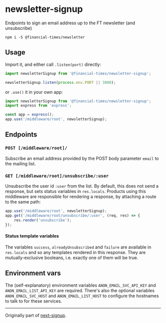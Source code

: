 newsletter-signup
=================

Endpoints to sign an email address up to the FT newsletter (and unsubscribe)

```shell
npm i -S @financial-times/newsletter
```

Usage
-----

Import it, and either call `.listen(port)` directly:

```javascript
import newsletterSignup from '@financial-times/newsletter-signup';

newsletterSignup.listen(process.env.PORT || 3000);
```

or `.use()` it in your own app:

```javascript
import newsletterSignup from '@financial-times/newsletter-signup';
import express from 'express';

const app = express();
app.use('/middleware/root', newsletterSignup);
```

Endpoints
---------

### `POST [/middleware/root]/`

Subscribe an email address provided by the POST body parameter `email` to the mailing list.

### `GET [/middleware/root]/unsubscribe/:user`

Unsubscribe the user id `:user` from the list. By default, this does not send a response, but sets status variables in `res.locals`. Products using this middleware are responsible for rendering a response, by attaching a route to the same path:

```js
app.use('/middleware/root', newsletterSignup);
app.get('/middleware/root/unsubscribe/:user', (req, res) => {
	res.render('unsubscribe');
});
```

#### Status template variables

The variables `success`, `alreadyUnsubscribed` and `failure` are available in `res.locals` and so any templates rendered in this response. They are mutually-exclusive booleans, i.e. exactly one of them will be true.


Environment vars
----------------

The (self-explanatory) environment variables `ANON_EMAIL_SVC_API_KEY` and `ANON_EMAIL_LIST_API_KEY` are required. There's also the optional variables `ANON_EMAIL_SVC_HOST` and `ANON_EMAIL_LIST_HOST` to configure the hostnames to talk to for these services.

---

Originally part of [next-signup](https://github.com/Financial-Times/next-signup).
